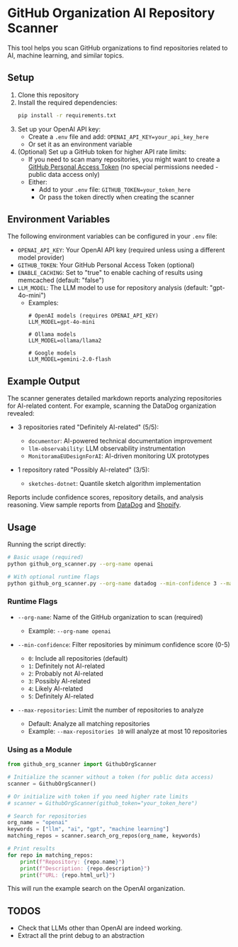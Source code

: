 # GitHub Organization AI Repository Scanner

This tool helps you scan GitHub organizations to find repositories related to AI, machine learning, and similar topics.

## Setup

1. Clone this repository
2. Install the required dependencies:
   ```bash
   pip install -r requirements.txt
   ```
3. Set up your OpenAI API key:
   - Create a `.env` file and add: `OPENAI_API_KEY=your_api_key_here`
   - Or set it as an environment variable
4. (Optional) Set up a GitHub token for higher API rate limits:
   - If you need to scan many repositories, you might want to create a [GitHub Personal Access Token](https://github.com/settings/tokens) (no special permissions needed - public data access only)
   - Either:
     - Add to your `.env` file: `GITHUB_TOKEN=your_token_here`
     - Or pass the token directly when creating the scanner

## Environment Variables

The following environment variables can be configured in your `.env` file:

- `OPENAI_API_KEY`: Your OpenAI API key (required unless using a different model provider)
- `GITHUB_TOKEN`: Your GitHub Personal Access Token (optional)
- `ENABLE_CACHING`: Set to "true" to enable caching of results using memcached (default: "false")
- `LLM_MODEL`: The LLM model to use for repository analysis (default: "gpt-4o-mini")
  - Examples:
    ```env
    # OpenAI models (requires OPENAI_API_KEY)
    LLM_MODEL=gpt-4o-mini
    
    # Ollama models
    LLM_MODEL=ollama/llama2
    
    # Google models
    LLM_MODEL=gemini-2.0-flash
    ```

## Example Output

The scanner generates detailed markdown reports analyzing repositories for AI-related content. For example, scanning the DataDog organization revealed:

- 3 repositories rated "Definitely AI-related" (5/5):
  - `documentor`: AI-powered technical documentation improvement
  - `llm-observability`: LLM observability instrumentation
  - `MonitoramaEUDesignForAI`: AI-driven monitoring UX prototypes

- 1 repository rated "Possibly AI-related" (3/5):
  - `sketches-dotnet`: Quantile sketch algorithm implementation

Reports include confidence scores, repository details, and analysis reasoning. View sample reports from [DataDog](datadog_sample_report.md) and [Shopify](shopify_sample_report.md).

## Usage

Running the script directly:

```bash
# Basic usage (required)
python github_org_scanner.py --org-name openai

# With optional runtime flags
python github_org_scanner.py --org-name datadog --min-confidence 3 --max-repositories 20
```

### Runtime Flags

- `--org-name`: Name of the GitHub organization to scan (required)
  - Example: `--org-name openai`

- `--min-confidence`: Filter repositories by minimum confidence score (0-5)
  - `0`: Include all repositories (default)
  - `1`: Definitely not AI-related
  - `2`: Probably not AI-related
  - `3`: Possibly AI-related
  - `4`: Likely AI-related
  - `5`: Definitely AI-related

- `--max-repositories`: Limit the number of repositories to analyze
  - Default: Analyze all matching repositories
  - Example: `--max-repositories 10` will analyze at most 10 repositories

### Using as a Module

```python
from github_org_scanner import GithubOrgScanner

# Initialize the scanner without a token (for public data access)
scanner = GithubOrgScanner()

# Or initialize with token if you need higher rate limits
# scanner = GithubOrgScanner(github_token="your_token_here")

# Search for repositories
org_name = "openai"
keywords = ["llm", "ai", "gpt", "machine learning"]
matching_repos = scanner.search_org_repos(org_name, keywords)

# Print results
for repo in matching_repos:
    print(f"Repository: {repo.name}")
    print(f"Description: {repo.description}")
    print(f"URL: {repo.html_url}")
```

This will run the example search on the OpenAI organization. 

## TODOS
- Check that LLMs other than OpenAI are indeed working.
- Extract all the print debug to an abstraction